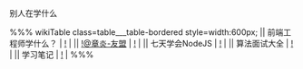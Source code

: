 别人在学什么

%%% wikiTable class=table___table-bordered style=width:600px;
|| 前端工程师学什么？ | [!](https://github.com/JacksonTian/fks) |
|| [!@章炎-友盟](http://weibo.com/dirlt) | [!](http://dirlt.com/) |
|| 七天学会NodeJS | [!](http://nqdeng.github.io/7-days-nodejs/) |
|| 算法面试大全 | [!](http://blog.csdn.net/v_july_v/article/details/6543438) |
|| 学习笔记 | [!](https://github.com/qyuhen/book) |
%%%

